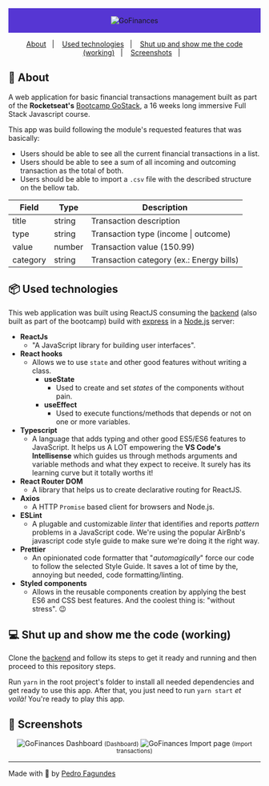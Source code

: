 <div align="center" style="background: #5636D3; padding: 16px;">
  <img alt="GoFinances" src="https://imgur.com/QGM92ls.png" />
</div>

<p align="center">
  <a href="#rocket-about">About</a>&nbsp;&nbsp;&nbsp;|&nbsp;&nbsp;&nbsp;
  <a href="#package-used-technologies">Used technologies</a>&nbsp;&nbsp;&nbsp;|&nbsp;&nbsp;&nbsp;
  <a href="#computer-shut-up-and-show-me-the-code-working">Shut up and show me the code (working)</a>&nbsp;&nbsp;&nbsp;|&nbsp;&nbsp;&nbsp;
  <a href="#milky_way-screenshots">Screenshots</a>&nbsp;&nbsp;&nbsp;|&nbsp;&nbsp;&nbsp;
</p>

## :rocket: About

A web application for basic financial transactions management built as part of the **Rocketseat's** [Bootcamp GoStack](https://rocketseat.com.br/gostack), a 16 weeks long immersive Full Stack Javascript course.

This app was build following the module's requested features that was basically:

- Users should be able to see all the current financial transactions in a list.
- Users should be able to see a sum of all incoming and outcoming transaction as the total of both.
- Users should be able to import a `.csv` file with the described structure on the bellow tab.

Field   | Type | Description
--------- | ------ | ------
title | string | Transaction description
type  | string | Transaction type (income \| outcome)
value | number | Transaction value (150.99)
category | string | Transaction category (ex.: Energy bills)

## :package: Used technologies

This web application was built using ReactJS consuming the [backend](https://github.com/pedrofagundes/gofinances-backend) (also built as part of the bootcamp) build with [express](https://expressjs.com/pt-br/) in a [Node.js](https://nodejs.org) server:

* **ReactJs**
  * "A JavaScript library for building user interfaces".
* **React hooks**
  * Allows we to use `state` and other good features without writing a class.
    * **useState**
      * Used to create and set *states* of the components without pain.
    * **useEffect**
      * Used to execute functions/methods that depends or not on one or more variables.
* **Typescript**
  * A language that adds typing and other good ES5/ES6 features to JavaScript. It helps us A LOT empowering the **VS Code's Intellisense** which guides us through methods arguments and variable methods and what they expect to receive. It surely has its learning curve but it totally worths it!
* **React Router DOM**
  * A library that helps us to create declarative routing for ReactJS.
* **Axios**
  * A HTTP `Promise` based client for browsers and Node.js.
* **ESLint**
  * A plugable and customizable *linter* that identifies and reports *pattern* problems in a JavaScript code. We're using the popular AirBnb's javascript code style guide to make sure we're doing it the right way.
* **Prettier**
  * An opinionated code formatter that "*automagically*" force our code to follow the selected Style Guide. It saves a lot of time by the, annoying but needed, code formatting/linting.
* **Styled components**
  * Allows in the reusable components creation by applying the best ES6 and CSS best features. And the coolest thing is: "without stress". :wink:

## :computer: Shut up and show me the code (working)

Clone the [backend](https://github.com/pedrofagundes/gofinances-backend) and follow its steps to get it ready and running and then proceed to this repository steps.

Run `yarn` in the root project's folder to install all needed dependencies and get ready to use this app. After that, you just need to run `yarn start` *et voilà!* You're ready to play this app.

## :milky_way: Screenshots
<div align="center">
  <img alt="GoFinances Dashboard" src="https://imgur.com/lsGYXFb.png" />
  <small>(Dashboard)</small>
  <img alt="GoFinances Import page" src="https://imgur.com/XmtKWNH.png" />
  <small>(Import transactions)</small>
</div>

---

Made with 💜 by [Pedro Fagundes](https://github.com/pedrofagundes)
